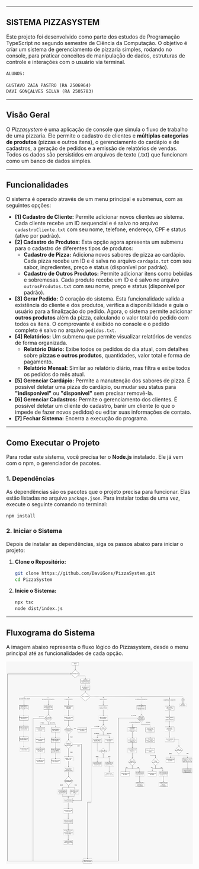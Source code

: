 -----

## SISTEMA PIZZASYSTEM

Este projeto foi desenvolvido como parte dos estudos de Programação TypeScript no segundo semestre de Ciência da Computação. O objetivo é criar um sistema de gerenciamento de pizzaria simples, rodando no console, para praticar conceitos de manipulação de dados, estruturas de controle e interações com o usuário via terminal.
    
    ALUNOS:
    
    GUSTAVO ZAIA PASTRO (RA 2506964)
    DAVI GONÇALVES SILVA (RA 2505783)

-----

## Visão Geral

O *Pizzasystem* é uma aplicação de console que simula o fluxo de trabalho de uma pizzaria. Ele permite o cadastro de clientes e **múltiplas categorias de produtos** (pizzas e outros itens), o gerenciamento do cardápio e de cadastros, a geração de pedidos e a emissão de relatórios de vendas. Todos os dados são persistidos em arquivos de texto (.txt) que funcionam como um banco de dados simples.

-----

## Funcionalidades

O sistema é operado através de um menu principal e submenus, com as seguintes opções:

  * **[1] Cadastro de Cliente:** Permite adicionar novos clientes ao sistema. Cada cliente recebe um ID sequencial e é salvo no arquivo `cadastroCliente.txt` com seu nome, telefone, endereço, CPF e status (ativo por padrão).
  * **[2] Cadastro de Produtos:** Esta opção agora apresenta um submenu para o cadastro de diferentes tipos de produtos:
      * **Cadastro de Pizza:** Adiciona novos sabores de pizza ao cardápio. Cada pizza recebe um ID e é salva no arquivo `cardapio.txt` com seu sabor, ingredientes, preço e status (disponível por padrão).
      * **Cadastro de Outros Produtos:** Permite adicionar itens como bebidas e sobremesas. Cada produto recebe um ID e é salvo no arquivo `outrosProdutos.txt` com seu nome, preço e status (disponível por padrão).
  * **[3] Gerar Pedido:** O coração do sistema. Esta funcionalidade valida a existência do cliente e dos produtos, verifica a disponibilidade e guia o usuário para a finalização do pedido. Agora, o sistema permite adicionar **outros produtos** além da pizza, calculando o valor total do pedido com todos os itens. O comprovante é exibido no console e o pedido completo é salvo no arquivo `pedidos.txt`.
  * **[4] Relatórios:** Um submenu que permite visualizar relatórios de vendas de forma organizada.
      * **Relatório Diário:** Exibe todos os pedidos do dia atual, com detalhes sobre **pizzas e outros produtos**, quantidades, valor total e forma de pagamento.
      * **Relatório Mensal:** Similar ao relatório diário, mas filtra e exibe todos os pedidos do mês atual.
  * **[5] Gerenciar Cardápio:** Permite a manutenção dos sabores de pizza. É possível deletar uma pizza do cardápio, ou mudar seu status para **"indisponível"** ou **"disponível"** sem precisar removê-la.
  * **[6] Gerenciar Cadastros:** Permite o gerenciamento dos clientes. É possível deletar um cliente do cadastro, banir um cliente (o que o impede de fazer novos pedidos) ou editar suas informações de contato.
  * **[7] Fechar Sistema:** Encerra a execução do programa.

-----

## Como Executar o Projeto

Para rodar este sistema, você precisa ter o **Node.js** instalado. Ele já vem com o npm, o gerenciador de pacotes.

### 1\. Dependências

As dependências são os pacotes que o projeto precisa para funcionar. Elas estão listadas no arquivo `package.json`. Para instalar todas de uma vez, execute o seguinte comando no terminal:

```bash
npm install
```

### 2\. Iniciar o Sistema

Depois de instalar as dependências, siga os passos abaixo para iniciar o projeto:

1.  **Clone o Repositório:**
    ```bash
    git clone https://github.com/DaviGons/PizzaSystem.git
    cd PizzaSystem
    ```
2.  **Inicie o Sistema:**
    ```bash
    npx tsc
    node dist/index.js
    
-----

## Fluxograma do Sistema

A imagem abaixo representa o fluxo lógico do Pizzasystem, desde o menu principal até as funcionalidades de cada opção.

![image_alt](https://github.com/DaviGons/PizzaSystem/blob/3d81666e8d44812cdaf21d5313618a1e6a8469f7/fluxo.jpg)

